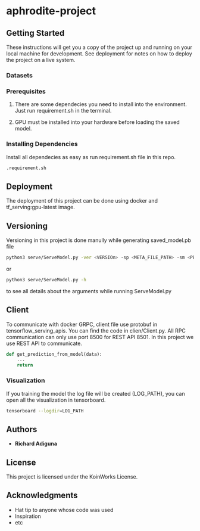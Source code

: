 # aphrodite-project


## Getting Started

These instructions will get you a copy of the project up and running on your local machine for development. See deployment for notes on how to deploy the project on a live system.

### Datasets


### Prerequisites

1. There are some dependecies you need to install into the environment. Just run requirement.sh in the terminal.

2. GPU must be installed into your hardware before loading the saved model.


### Installing Dependencies

Install all dependecies as easy as run requirement.sh file in this repo.

```bash
.requirement.sh
```

## Deployment

The deployment of this project can be done using docker and tf_serving:gpu-latest image.

## Versioning

Versioning in this project is done manully while generating saved_model.pb file

```bash
python3 serve/ServeModel.py -ver <VERSIOn> -sp <META_FILE_PATH> -sm <PB_FILE_PATH>
```

or

```bash
python3 serve/ServeModel.py -h
```

to see all details about the arguments while running ServeModel.py

## Client
To communicate with docker GRPC, client file use protobuf in tensorflow_serving_apis. You can find the code in clien/Client.py. All RPC communication can only use port 8500 for REST API 8501. In this project we use REST API to communicate.

```python
def get_prediction_from_model(data):
    ...
    return
```

### Visualization
If you training the model the log file will be created (LOG_PATH), you can open all the visualization in tensorboard.

```bash
tensorboard --logdir=LOG_PATH
```

## Authors

* **Richard Adiguna**

## License

This project is licensed under the KoinWorks License.

## Acknowledgments

* Hat tip to anyone whose code was used
* Inspiration
* etc
